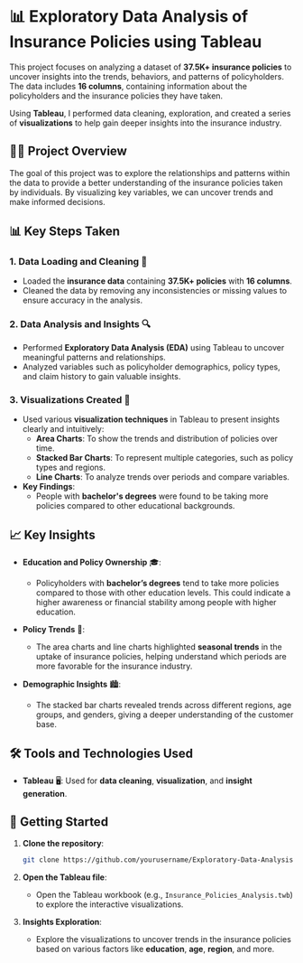 # 📊 Exploratory Data Analysis of Insurance Policies using Tableau

This project focuses on analyzing a dataset of **37.5K+ insurance policies** to uncover insights into the trends, behaviors, and patterns of policyholders. The data includes **16 columns**, containing information about the policyholders and the insurance policies they have taken.

Using **Tableau**, I performed data cleaning, exploration, and created a series of **visualizations** to help gain deeper insights into the insurance industry.

## 🧑‍💼 Project Overview

The goal of this project was to explore the relationships and patterns within the data to provide a better understanding of the insurance policies taken by individuals. By visualizing key variables, we can uncover trends and make informed decisions.

## 📊 Key Steps Taken

### 1. **Data Loading and Cleaning** 🧹
   - Loaded the **insurance data** containing **37.5K+ policies** with **16 columns**.
   - Cleaned the data by removing any inconsistencies or missing values to ensure accuracy in the analysis.

### 2. **Data Analysis and Insights** 🔍
   - Performed **Exploratory Data Analysis (EDA)** using Tableau to uncover meaningful patterns and relationships.
   - Analyzed variables such as policyholder demographics, policy types, and claim history to gain valuable insights.

### 3. **Visualizations Created** 🎨
   - Used various **visualization techniques** in Tableau to present insights clearly and intuitively:
     - **Area Charts**: To show the trends and distribution of policies over time.
     - **Stacked Bar Charts**: To represent multiple categories, such as policy types and regions.
     - **Line Charts**: To analyze trends over periods and compare variables.
   - **Key Findings**:
     - People with **bachelor's degrees** were found to be taking more policies compared to other educational backgrounds.

## 📈 Key Insights

- **Education and Policy Ownership** 🎓: 
   - Policyholders with **bachelor’s degrees** tend to take more policies compared to those with other education levels. This could indicate a higher awareness or financial stability among people with higher education.

- **Policy Trends** 📅: 
   - The area charts and line charts highlighted **seasonal trends** in the uptake of insurance policies, helping understand which periods are more favorable for the insurance industry.

- **Demographic Insights** 🏙️:
   - The stacked bar charts revealed trends across different regions, age groups, and genders, giving a deeper understanding of the customer base.

## 🛠️ Tools and Technologies Used

- **Tableau** 🖥️: Used for **data cleaning**, **visualization**, and **insight generation**.

## 🚀 Getting Started

1. **Clone the repository**:
   ```bash
   git clone https://github.com/yourusername/Exploratory-Data-Analysis-Insurance-Policies.git
   ```

2. **Open the Tableau file**:
   - Open the Tableau workbook (e.g., `Insurance_Policies_Analysis.twb`) to explore the interactive visualizations.

3. **Insights Exploration**:
   - Explore the visualizations to uncover trends in the insurance policies based on various factors like **education**, **age**, **region**, and more.
